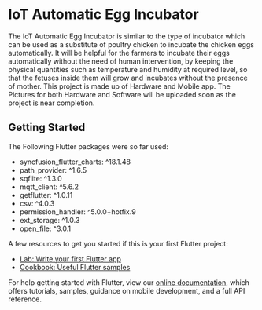 # IoT Automatic Egg Incubator

 The IoT Automatic Egg Incubator is similar to the type of incubator which can be used as a substitute of poultry chicken to incubate the chicken eggs automatically. It will be helpful for the farmers to incubate their eggs automatically without the need of human intervention, by keeping the physical quantities such as temperature and humidity at required level, so that the fetuses inside them will grow and incubates without the presence of mother.
 This project is made up of Hardware and Mobile app. The Pictures for both Hardware and Software will be uploaded soon as the project is near completion.
## Getting Started

The Following Flutter packages were so far used:
 - syncfusion_flutter_charts: ^18.1.48
 - path_provider: ^1.6.5
 - sqflite: ^1.3.0
 - mqtt_client: ^5.6.2
 - getflutter: ^1.0.11
 - csv: ^4.0.3
 - permission_handler: ^5.0.0+hotfix.9
 - ext_storage: ^1.0.3
 - open_file: ^3.0.1

A few resources to get you started if this is your first Flutter project:

- [Lab: Write your first Flutter app](https://flutter.dev/docs/get-started/codelab)
- [Cookbook: Useful Flutter samples](https://flutter.dev/docs/cookbook)

For help getting started with Flutter, view our
[online documentation](https://flutter.dev/docs), which offers tutorials,
samples, guidance on mobile development, and a full API reference.

